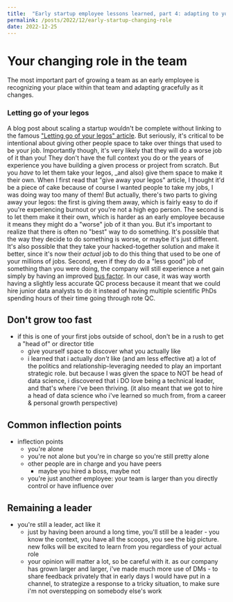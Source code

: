 ```yaml
---
title:  "Early startup employee lessons learned, part 4: adapting to your changing role"
permalink: /posts/2022/12/early-startup-changing-role
date: 2022-12-25
---
```


# Your changing role in the team

The most important part of growing a team as an early employee is recognizing your place within that team and adapting gracefully as it changes.

### Letting go of your legos

A blog post about scaling a startup wouldn't be complete without linking to the famous ["Letting go of your legos" article](https://review.firstround.com/give-away-your-legos-and-other-commandments-for-scaling-startups).
But seriously, it's critical to be intentional about giving other people space to take over things that used to be your job.
Importantly though, it's very likely that they will do a worse job of it than you! 
They don't have the full context you do or the years of experience you have building a given process or project from scratch. 
But you _have_ to let them take your legos, _and also) give them space to make it their own.
When I first read that "give away your legos" article, I thought it'd be a piece of cake because of course I wanted people to take my jobs, I was doing way too many of them!
But actually, there's two parts to giving away your legos: the first is giving them away, which is fairly easy to do if you're experiencing burnout or you're not a high ego person.
The second is to let them make it their own, which is harder as an early employee because it means they might do a "worse" job of it than you.
But it's important to realize that there is often no "best" way to do something.
It's possible that the way they decide to do something is worse, or maybe it's just different.
It's also possible that they take your hacked-together solution and make it better, since it's now their _actual_ job to do this thing that used to be one of your millions of jobs. 
Second, even if they do do a "less good" job of something than you were doing, the company will still experience a net gain simply by having an improved [bus factor](https://en.wikipedia.org/wiki/Bus_factor).
In our case, it was way worth having a slightly less accurate QC process because it meant that we could hire junior data analysts to do it instead of having multiple scientific PhDs spending hours of their time going through rote QC.

## Don't grow too fast

- if this is one of your first jobs outside of school, don't be in a rush to get a "head of" or director title
  - give yourself space to discover what you actually like
  - i learned that i actually *don't* like (and am less effective at) a lot of the politics and relationship-leveraging needed to play an important strategic role. but because I was given the space to NOT be head of data science, i discovered that i DO love being a technical leader, and that's where i've been thriving. (it also meant that we got to hire a head of data science who i've learned so much from, from a career & personal growth perspective)

## Common inflection points

- inflection points
  - you're alone
  - you're not alone but you're in charge so you're still pretty alone
  - other people are in charge and you have peers
    - maybe you hired a boss, maybe not
  - you're just another employee: your team is larger than you directly control or have influence over 

## Remaining a leader

- you're still a leader, act like it
  - just by having been around a long time, you'll still be a leader - you know the context, you have all the scoops, you see the big picture. new folks will be excited to learn from you regardless of your actual role
  - your opinion will matter a lot, so be careful with it. as our company has grown larger and larger, i've made much more use of DMs - to share feedback  privately that in early days I would have put in a channel, to strategize a response to a tricky situation, to make sure i'm not overstepping on somebody else's work
